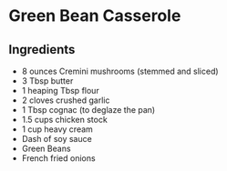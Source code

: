 # Green Bean Casserole

## Ingredients

- 8 ounces Cremini mushrooms (stemmed and sliced)
- 3 Tbsp butter
- 1 heaping Tbsp flour
- 2 cloves crushed garlic
- 1 Tbsp cognac (to deglaze the pan)
- 1.5 cups chicken stock
- 1 cup heavy cream
- Dash of soy sauce
- Green Beans
- French fried onions
